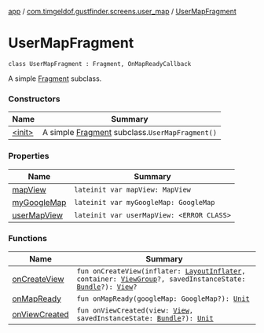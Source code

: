 [app](../../index.md) / [com.timgeldof.gustfinder.screens.user_map](../index.md) / [UserMapFragment](./index.md)

# UserMapFragment

`class UserMapFragment : Fragment, OnMapReadyCallback`

A simple [Fragment](#) subclass.

### Constructors

| Name | Summary |
|---|---|
| [&lt;init&gt;](-init-.md) | A simple [Fragment](#) subclass.`UserMapFragment()` |

### Properties

| Name | Summary |
|---|---|
| [mapView](map-view.md) | `lateinit var mapView: MapView` |
| [myGoogleMap](my-google-map.md) | `lateinit var myGoogleMap: GoogleMap` |
| [userMapView](user-map-view.md) | `lateinit var userMapView: <ERROR CLASS>` |

### Functions

| Name | Summary |
|---|---|
| [onCreateView](on-create-view.md) | `fun onCreateView(inflater: `[`LayoutInflater`](https://developer.android.com/reference/android/view/LayoutInflater.html)`, container: `[`ViewGroup`](https://developer.android.com/reference/android/view/ViewGroup.html)`?, savedInstanceState: `[`Bundle`](https://developer.android.com/reference/android/os/Bundle.html)`?): `[`View`](https://developer.android.com/reference/android/view/View.html)`?` |
| [onMapReady](on-map-ready.md) | `fun onMapReady(googleMap: GoogleMap?): `[`Unit`](https://kotlinlang.org/api/latest/jvm/stdlib/kotlin/-unit/index.html) |
| [onViewCreated](on-view-created.md) | `fun onViewCreated(view: `[`View`](https://developer.android.com/reference/android/view/View.html)`, savedInstanceState: `[`Bundle`](https://developer.android.com/reference/android/os/Bundle.html)`?): `[`Unit`](https://kotlinlang.org/api/latest/jvm/stdlib/kotlin/-unit/index.html) |
